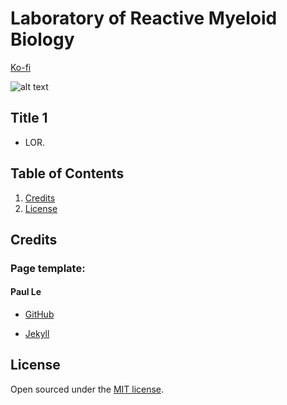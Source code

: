# Laboratory of Reactive Myeloid Biology

[Ko-fi](https://ko-fi.com/X)

![alt text](https://user-images.githubusercontent.com/8409329/32801138-33a72030-c94a-11e7-8a62-6184e6df5a8f.png "Millennial Demo Image")

## Title 1 
* LOR.


## Table of Contents

1. [Credits](#credits)
2. [License](#license)


## Credits

### Page template: 

#### Paul Le

* [GitHub](https://github.com/LeNPaul)

* [Jekyll](https://jekyllrb.com/)

## License

Open sourced under the [MIT license](https://github.com/LeNPaul/Millennial/blob/gh-pages/LICENSE.md).
